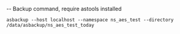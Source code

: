 -- Backup command, require astools installed

```
asbackup --host localhost --namespace ns_aes_test --directory /data/asbackup/ns_aes_test_today
```
